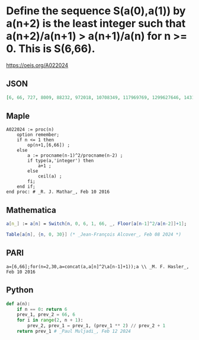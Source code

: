 # Define the sequence S\(a\(0\),a\(1\)\) by a\(n\+2\) is the least integer such that a\(n\+2\)/a\(n\+1\) \> a\(n\+1\)/a\(n\) for n \>\= 0\. This is S\(6,66\)\.
https://oeis.org/A022024
## JSON
```JSON
[6, 66, 727, 8009, 88232, 972018, 10708349, 117969769, 1299627646, 14317498734, 157730385799, 1737655093709, 19143078927992, 210891949829430, 2323315631208341, 25595076182769253, 281971126093205254, 3106367622527151978, 34221659288246953735, 377006879658404795777]
```
## Maple
```Maple
A022024 := proc(n)
    option remember;
    if n <= 1 then
        op(n+1,[6,66]) ;
    else
        a := procname(n-1)^2/procname(n-2) ;
        if type(a,'integer') then
            a+1 ;
        else
            ceil(a) ;
        fi;
    end if;
end proc: # _R. J. Mathar_, Feb 10 2016
```
## Mathematica
```Mathematica
a[n_] := a[n] = Switch[n, 0, 6, 1, 66, _, Floor[a[n-1]^2/a[n-2]]+1];
```
```Mathematica
Table[a[n], {n, 0, 30}] (* _Jean-François Alcover_, Feb 08 2024 *)
```
## PARI
```PARI
a=[6,66];for(n=2,30,a=concat(a,a[n]^2\a[n-1]+1));a \\ _M. F. Hasler_, Feb 10 2016
```
## Python
```Python
def a(n):
    if n == 0: return 6
    prev_1, prev_2 = 66, 6
    for i in range(2, n + 1):
        prev_2, prev_1 = prev_1, (prev_1 ** 2) // prev_2 + 1
    return prev_1 # _Paul Muljadi_, Feb 12 2024
```
